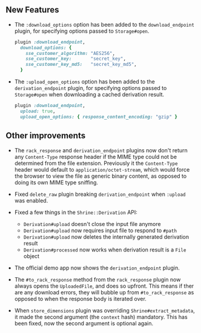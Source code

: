 ## New Features

* The `:download_options` option has been added to the `download_endpoint`
  plugin, for specifying options passed to `Storage#open`.

  ```rb
  plugin :download_endpoint,
    download_options: {
      sse_customer_algorithm: "AES256",
      sse_customer_key:       "secret_key",
      sse_customer_key_md5:   "secret_key_md5",
    }
  ```

* The `:upload_open_options` option has been added to the `derivation_endpoint`
  plugin, for specifying options passed to `Storage#open` when downloading a
  cached derivation result.

  ```rb
  plugin :download_endpoint,
    upload: true,
    upload_open_options: { response_content_encoding: "gzip" }
  ```

## Other improvements

* The `rack_response` and `derivation_endpoint` plugins now don't return any
  `Content-Type` response header if the MIME type could not be determined from
  the file extension. Previously it the `Content-Type` header would default to
  `application/octet-stream`, which would force the browser to view the file
  as generic binary content, as opposed to doing its own MIME type sniffing.

* Fixed `delete_raw` plugin breaking `derivation_endpoint` when `:upload` was
  enabled.

* Fixed a few things in the `Shrine::Derivation` API:

  * `Derivation#upload` doesn't close the input file anymore
  * `Derivation#upload` now requires input file to respond to `#path`
  * `Derivation#upload` now deletes the internally generated derivation result
  * `Derivation#processed` now works when derivation result is a `File` object

* The official demo app now shows the `derivation_endpoint` plugin.

* The `#to_rack_response` method from the `rack_response` plugin now always
  opens the `UploadedFile`, and does so upfront. This means if ther are any
  download errors, they will bubble up from `#to_rack_response` as opposed to
  when the response body is iterated over.

* When `store_dimensions` plugin was overriding `Shrine#extract_metadata`, it
  made the second argument (the `context` hash) mandatory. This has been fixed,
  now the second argument is optional again.
